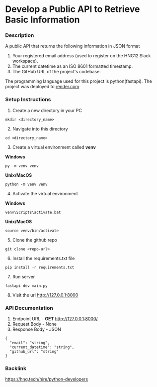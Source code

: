 # Develop a Public API to Retrieve Basic Information
### Description
 A public API that returns the following information in JSON format
 1. Your registered email address (used to register on the HNG12 Slack workspace).
 2. The current datetime as an ISO 8601 formatted timestamp.
 3.  The GitHub URL of the project's codebase.
 
The programming language used for this project is python(fastapi).
The project was deployed to [render.com](https://render.com/)
### Setup Instructions
1. Create a new directory in your PC
```
mkdir <directory_name>
```
2.  Navigate into this directory
```
cd <directory_name>
```
3. Create a virtual environment called **venv**

**Windows**
```
py -m venv venv
```
**Unix/MacOS**
```
python -m venv venv
```
4. Activate the virtual environment

**Windows**
```
venv\Scripts\activate.bat
```
**Unix/MacOS**
```
source venv/bin/activate
```
5. Clone the github repo
```
git clone <repo-url>
```
6. Install the requirements.txt file
```
pip install -r requirements.txt
```
7. Run server
```
fastapi dev main.py
```
8.  Visit the url http://127.0.0.1:8000
### API Documentation
1. Endpoint URL - **GET** http://127.0.0.1:8000/
2. Request Body - None
3. Response Body - JSON
```
{
  "email": "string",
  "current_datetime": "string",
  "github_url": "string"
}
```
### Backlink
https://hng.tech/hire/python-developers




















